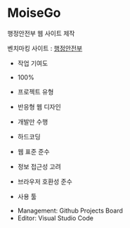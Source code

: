 # MoiseGo
행정안전부 웹 사이트 제작

벤치마킹 사이트 : [행정안전부](https://www.mois.go.kr/frt/a01/frtMain.do)

* 작업 기여도
- 100%

* 프로젝트 유형
- 반응형 웹 디자인
- 개발만 수행
- 하드코딩

- 웹 표준 준수
- 정보 접근성 고려
- 브라우저 호환성 준수

* 사용 툴
- Management: Github Projects Board
- Editor: Visual Studio Code

